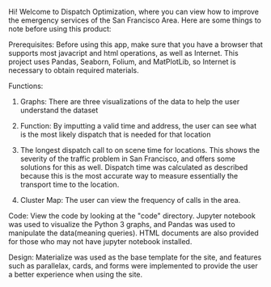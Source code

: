 Hi! Welcome to Dispatch Optimization, where you can view how to improve the emergency services of the San Francisco Area. Here are some things to note before using this product:

Prerequisites: Before using this app, make sure that you have a browser that supports most javacript and html operations, as well as Internet. This project uses Pandas, Seaborn, Folium, and MatPlotLib, so Internet is necessary to obtain required materials.

Functions:

1) Graphs: There are three visualizations of the data to help the user understand the dataset

2) Function: By imputting a valid time and address, the user can see what is the most likely dispatch that is needed for that location

3) The longest dispatch call to on scene time for locations. This shows the severity of the traffic problem in San Francisco, and offers some solutions for this as well. Dispatch time was calculated as described because this is the most accurate way to measure essentially the transport time to the location. 

4) Cluster Map: The user can view the frequency of calls in the area.

Code: View the code by looking at the "code" directory.  Jupyter notebook was used to visualize the Python 3 graphs, and Pandas was used to manipulate the data(meaning queries). HTML documents are also provided for those who may not have jupyter notebook installed.

Design: Materialize was used as the base template for the site, and features such as parallelax, cards, and forms were implemented to provide the user a better experience when using the site. 



